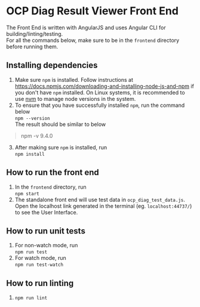 # OCP Diag Result Viewer Front End

The Front End is written with AngularJS and uses Angular CLI for building/linting/testing.<br/>
For all the commands below, make sure to be in the `frontend` directory before running them.

## Installing dependencies

1. Make sure `npm` is installed. Follow instructions at https://docs.npmjs.com/downloading-and-installing-node-js-and-npm if you don't have `npm` installed. On Linux systems, it is recommended to use [nvm](https://github.com/nvm-sh/nvm) to manage node versions in the system.<br />
2. To ensure that you have successfully installed `npm`, run the command below<br />
`npm --version`<br/>
The result should be similar to below<br/>

> npm -v
9.4.0

3. After making sure `npm` is installed, run<br/>
`npm install`

## How to run the front end

1. In the `frontend` directory, run<br/>
`npm start`
2. The standalone front end will use test data in `ocp_diag_test_data.js`. Open the localhost link generated in the terminal (eg. `localhost:44737/`) to see the User Interface.


## How to run unit tests
1. For non-watch mode, run<br/> `npm run test`
2. For watch mode, run<br/> `npm run test-watch`

## How to run linting
1. `npm run lint`